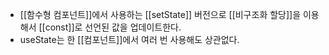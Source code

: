 - [[함수형 컴포넌트]]에서 사용하는 [[setState]] 버전으로 [[비구조화 할당]]을 이용해서 [[const]]로 선언된 값을 업데이트한다.
- useState는 한 [[컴포넌트]]에서 여러 번 사용해도 상관없다.